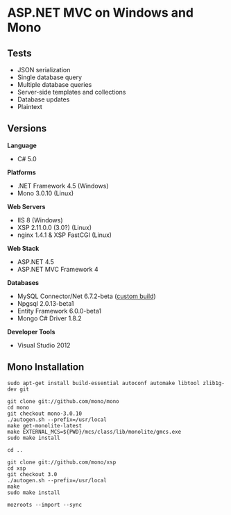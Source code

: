 # ASP.NET MVC on Windows and Mono

## Tests

* JSON serialization
* Single database query
* Multiple database queries
* Server-side templates and collections
* Database updates
* Plaintext

## Versions

**Language**

* C# 5.0

**Platforms**

* .NET Framework 4.5 (Windows)
* Mono 3.0.10 (Linux)

**Web Servers**

* IIS 8 (Windows)
* XSP 2.11.0.0 (3.0?) (Linux)
* nginx 1.4.1 & XSP FastCGI (Linux)

**Web Stack**

* ASP.NET 4.5
* ASP.NET MVC Framework 4

**Databases**

* MySQL Connector/Net 6.7.2-beta ([custom build](https://github.com/pdonald/mysql-connector-net))
* Npgsql 2.0.13-beta1
* Entity Framework 6.0.0-beta1
* Mongo C# Driver 1.8.2

**Developer Tools**

* Visual Studio 2012

## Mono Installation

    sudo apt-get install build-essential autoconf automake libtool zlib1g-dev git

    git clone git://github.com/mono/mono
    cd mono
    git checkout mono-3.0.10
    ./autogen.sh --prefix=/usr/local
    make get-monolite-latest
    make EXTERNAL_MCS=${PWD}/mcs/class/lib/monolite/gmcs.exe
    sudo make install

    cd ..

    git clone git://github.com/mono/xsp
    cd xsp
    git checkout 3.0
    ./autogen.sh --prefix=/usr/local
    make
    sudo make install
    
    mozroots --import --sync
